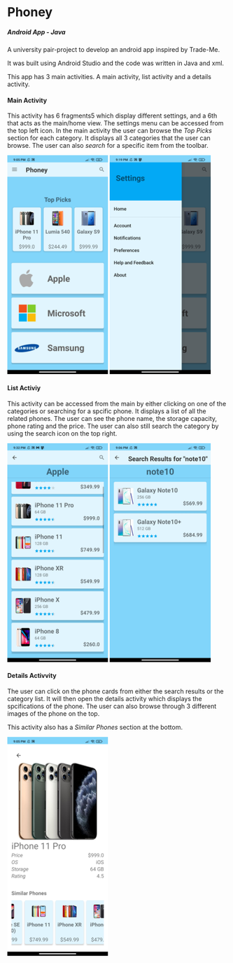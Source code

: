 # Phoney
##### Android App - Java

A university pair-project to develop an android app inspired by Trade-Me.

It was built using Android Studio and the code was written in Java and xml.

This app has 3 main activities. A main activity, list activity and a details activity.


#### Main Activity
This activity has 6 fragments5 which display different settings, and a 6th that acts as the main/home view.
The settings menu can be accessed from the top left icon.
In the main activity the user can browse the *Top Picks* section for each category. It displays all 3 categories that the user can browse.
The user can also *search* for a specific item from the toolbar.

<img src="Phones_app/imgs/main_activity.jpg" height="500"> <img src="Phones_app/imgs/settings_fragment.jpg" height="500">


#### List Activiy 
This activity can be accessed from the main by either clicking on one of the categories or searching for a spcific phone.
It displays a list of all the related phones. The user can see the phone name, the storage capacity, phone rating and the price.
The user can also still search the category by using the search icon on the top right.

<img src="Phones_app/imgs/list_activity.jpg" height="500"> <img src="Phones_app/imgs/search_activity.jpg" height="500">


#### Details Activvity
The user can click on the phone cards from either the search results or the category list.
It will then open the details activity which displays the spcifications of the phone.
The user can also browse through 3 different images of the phone on the top.

This activity also has a *Similar Phones* section at the bottom.


<img src="Phones_app/imgs/details_activity.jpg" height="500">
